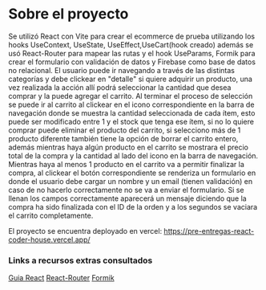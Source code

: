 # Sobre el proyecto

Se utilizó React con Vite para crear el ecommerce de prueba utilizando los hooks UseContext, UseState, UseEffect,UseCart(hook creado) además se usó React-Router para mapear las rutas y el hook UseParams, Formik para crear el formulario con validación de datos y Firebase como base de datos no relacional. 
El usuario puede ir navegando a través de las distintas categorías y debe clickear en "detalle" si quiere adquirir un producto, una vez realizada la acción allí podrá seleccionar la cantidad que desea comprar y la puede agregar el carrito. Al terminar el proceso de selección se puede ir al carrito al clickear en el icono correspondiente en la barra de navegación donde se muestra la cantidad seleccionada de cada ítem, esto puede ser modificado entre 1 y el stock que tenga ese ítem, si no lo quiere comprar puede eliminar el producto del carrito, si selecciono más de 1 producto diferente también tiene la opción de borrar el carrito entero, además mientras haya algún producto en el carrito se mostrara el precio total de la compra y la cantidad al lado del icono en la barra de navegación. Mientras haya al menos 1 producto en el carrito va a permitir finalizar la compra, al clickear el botón correspondiente se renderiza un formulario en donde el usuario debe cargar un nombre y un email (tienen validación) en caso de no hacerlo correctamente no se va a enviar el formulario. Si se llenan los campos correctamente aparecerá un mensaje diciendo que la compra ha sido finalizada con el ID de la orden y a los segundos se vaciara el carrito completamente.

El proyecto se encuentra deployado en vercel: https://pre-entregas-react-coder-house.vercel.app/
 

### Links a recursos extras consultados

[Guia React](https://zeroidentidad.gitbook.io/)
[React-Router](https://www.youtube.com/watch?v=iPNt12IdbCU)
[Formik](https://youtu.be/2Xs1DAzYHXY?t=2846)
